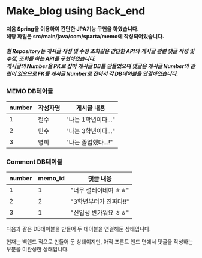 # Make_blog using Back_end

<h4>처음 Spring을 이용하여 간단한 JPA기능 구현을 하였습니다.<br>
해당 파일은 src/main/java/com/sparta/memo에 작성되어있습니다.</h4>

<h5>현 Repository는 게시글 작성 및 수정 조회같은 간단한 API와 게시글 관련 댓글 작성 및 수정, 조회를 하는 API를 구현하였습니다.<br>
  게시글의 Number을 PK로 잡아 게시글 DB를 만들었으며 댓글은 게시글 Number와 관련이 있으므로 FK를 게시글 Number로 잡아서 각 DB테이블을 연결하였습니다.</h5>
 
 <h3>MEMO DB테이블</h3>


|number|작성자명|게시글 내용|
|------|---|-----|
|1|철수|"나는 1학년이다..."|
|2|민수|"나는 3학년이다..."|
|3|영희|"나는 졸업했다...!"|

<h3>Comment DB테이블</h3>

|number|memo_id|댓글 내용|
|------|---|-----|
|1|1|"너무 설레이네여 ㅎㅎ"|
|2|2|"3학년부터가 진짜다!!"|
|3|1|"신입생 반가워요 ㅎㅎ"|

다음과 같은 DB테이블을 만들어 두 테이블을 연결해둔 상태입니다.

현재는 백엔드 적으로 만들어 둔 상태이지만, 아직 프론트 엔드 면에서 댓글을 작성하는 부분을 미완성한 상태입니다. 
